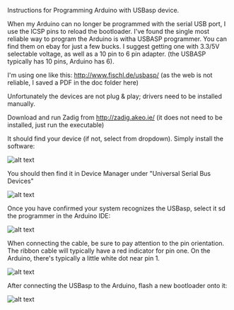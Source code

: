 
Instructions for Programming Arduino with USBasp device.

When my Arduino can no longer be programmed with the serial USB port, I use the ICSP pins to reload the bootloader. I've found the single most reliable way to program the Arduino is witha USBASP programmer. You can find them on ebay for just a few bucks. I suggest getting one with 3.3/5V selectable voltage, as well as a 10 pin to 6 pin adapter. (the USBASP typically has 10 pins, Arduino has 6).

I'm using one like this: http://www.fischl.de/usbasp/ (as the web is not reliable, I saved a PDF in the doc folder here)

Unfortunately the devices are not plug & play; drivers need to be installed manually.

Download and run Zadig from http://zadig.akeo.ie/  (it does not need to be installed, just run the executable)

It should find your device (if not, select from dropdown). Simply install the software:

![alt text](https://github.com/gojimmypi/Arduino-USPasp/blob/master/images/Zadig.png "Zadig screen")

You should then find it in Device Manager under "Universal Serial Bus Devices"

![alt text](https://github.com/gojimmypi/Arduino-USPasp/blob/master/images/DeviceManagerItem.png "Devicer Manager Item") 

Once you have confirmed your system recognizes the USBasp, select it sd the programmer in the Arduino IDE:

![alt text](https://github.com/gojimmypi/Arduino-USPasp/blob/master/images/ArduinoSelect-USBasp.png "Arduino Select USPasp")

When connecting the cable, be sure to pay attention to the pin orientation. The ribbon cable will typically have a red indicator for pin one. On the Arduino, there's typically a little white dot near pin 1.

![alt text](https://github.com/gojimmypi/Arduino-USPasp/blob/master/images/ArduinoICSP-Pin1.png "Arduino ICSP Pin 1")

After connecting the USBasp to the Arduino, flash a new bootloader onto it:

![alt text](https://github.com/gojimmypi/Arduino-USPasp/blob/master/images/ArduinoBurnBootloader.PNG "boot loader")


